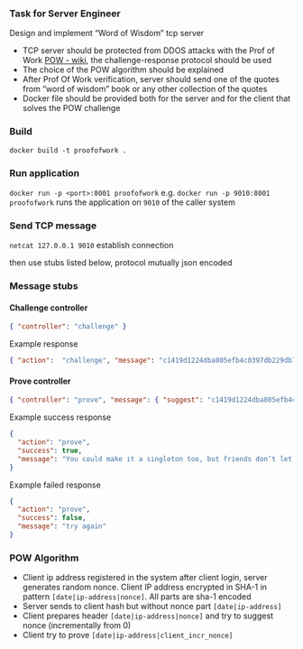 ### Task for Server Engineer

Design and implement “Word of Wisdom” tcp server

- TCP server should be protected from DDOS attacks with the Prof of Work [POW - wiki](https://en.wikipedia.org/wiki/Proof_of_work), 
  the challenge-response protocol should be used
- The choice of the POW algorithm should be explained  
- After Prof Of Work verification, server should send one of the quotes from “word of wisdom” book or any other collection of the quotes
- Docker file should be provided both for the server and for the client that solves the POW challenge

### Build
`docker build -t proofofwork .`

### Run application
`docker run -p <port>:8001 proofofwork`
e.g.
`docker run -p 9010:8001 proofofwork` runs the application on `9010` of the caller system

### Send TCP message
`netcat 127.0.0.1 9010` establish connection

then use stubs listed below, protocol mutually json encoded 

### Message stubs
#### Challenge controller
```json
{ "controller": "challenge" }
```

Example response
```json
{ "action":  "challenge", "message": "c1419d1224dba805efb4c0397db229db747a56ea|bb6f6c336e94819f99a64b8ab3b03161a298be43" }
```

#### Prove controller
```json
{ "controller": "prove", "message": { "suggest": "c1419d1224dba805efb4c0397db229db747a56ea|bb6f6c336e94819f99a64b8ab3b03161a298be43|c1419d1224dba805efb4c0397db229db747a56ea" } }
```

Example success response
```json
{
  "action": "prove",
  "success": true,
  "message": "You could make it a singleton too, but friends don’t let friends create singletons.\" ― Robert Nystrom"
}
```

Example failed response
```json
{
  "action": "prove",
  "success": false,
  "message": "try again"
}
```

### POW Algorithm
* Client ip address registered in the system after client login, server generates random nonce. Client IP address encrypted in SHA-1 in pattern `[date|ip-address|nonce]`. All parts are sha-1 encoded
* Server sends to client hash but without nonce part `[date|ip-address]`
* Client prepares header `[date|ip-address|nonce]` and try to suggest nonce (incrementally from 0)
* Client try to prove `[date|ip-address|client_incr_nonce]`